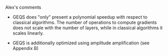 Alex's comments

- GEQS does "only" present a polynomial speedup with respect to classical algorithms. The number of operations to compute gradients does not scale with the number of layers, while in classical algorithms it scales linearly.

- GEQS is additionally optimized using amplitude amplification (see Appendix B)
